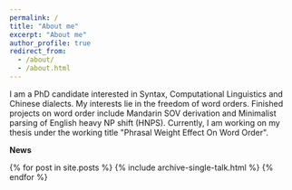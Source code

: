 ```yaml
---
permalink: /
title: "About me"
excerpt: "About me"
author_profile: true
redirect_from: 
  - /about/
  - /about.html
---
```


I am a PhD candidate interested in Syntax, Computational Linguistics and Chinese dialects. My interests lie in the freedom of word orders. Finished projects on word order include Mandarin SOV derivation and Minimalist parsing of English heavy NP shift (HNPS). Currently, I am working on my thesis under the working title "Phrasal Weight Effect On Word Order". 

**News**

{% for post in site.posts %}
  {% include archive-single-talk.html %}
{% endfor %}

